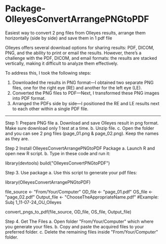 # Package-OlleyesConvertArrangePNGtoPDF
 Easiest way to convert 2 png files from Olleyes results, arrange them horizontally (side by side) and save them in 1 pdf file

   Olleyes offers several download options for sharing results: PDF, DICOM, PNG, and the ability to print or email the results. 
  However, there’s a challenge with the PDF, DICOM, and email formats: the results are stacked vertically, making it difficult to analyze them effectively.
 
 To address this, I took the following steps:
 
   1. Downloaded the results in PNG format—I obtained two separate PNG files, one for the right eye (RE) and another for the left eye (LE).
   2. Converted the PNG files to PDF—Next, I transformed these PNG images into PDF format.
   3. Arranged the PDFs side by side—I positioned the RE and LE results next to each other within a single PDF file.
      
-------
Step 1: Prepare PNG file
a. Download and save Olleyes result in png format. Make sure download only 1 test at a time.
b. Unzip file.
c. Open the folder and you can see 2 png files (page_01.png & page_02.png). Keep the names as they are.


Step 2 Install OlleyesConvertArrangePNGtoPDF Package
a. Launch R  and open new R script.
b. Type in these code and run it:

library(devtools)
build("OlleyesConvertPNGtoPDF")


Step 3. Use package
a. Use this script to generate your pdf files:

library(OlleyesConvertArrangePNGtoPDF)

file_source <- "From/Your/Computer"
OD_file <- "page_01.pdf"
OS_file <- "page_02.pdf"
Output_file <- "ChooseTheAppropriateName.pdf" #Example: Subj 1_11-07-24_OU_Olleyes

convert_pngs_to_pdf(file_source, OD_file, OS_file, Output_file)

Step 4. Get The Files
a. Open folder "From/Your/Computer" which where you generate your files.
b. Copy and paste the acquired files to your preferred folder.
c. Delete the remaining files inside "From/Your/Computer" folder.
